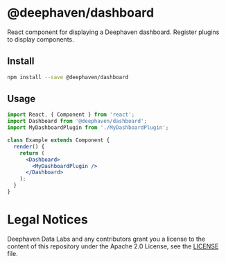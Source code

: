 # @deephaven/dashboard

React component for displaying a Deephaven dashboard. Register plugins to display components.

## Install

```bash
npm install --save @deephaven/dashboard
```

## Usage

```jsx
import React, { Component } from 'react';
import Dashboard from '@deephaven/dashboard';
import MyDashboardPlugin from './MyDashboardPlugin';

class Example extends Component {
  render() {
    return (
      <Dashboard>
        <MyDashboardPlugin />
      </Dashboard>
    );
  }
}
```

# Legal Notices

Deephaven Data Labs and any contributors grant you a license to the content of this repository under the Apache 2.0 License, see the [LICENSE](../../LICENSE) file.
